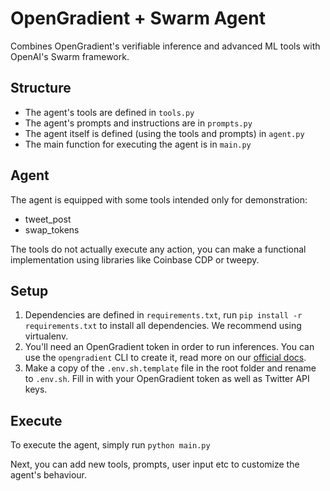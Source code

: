 # OpenGradient + Swarm Agent

Combines OpenGradient's verifiable inference and advanced ML tools with OpenAI's Swarm framework.

## Structure

- The agent's tools are defined in `tools.py`
- The agent's prompts and instructions are in `prompts.py`
- The agent itself is defined (using the tools and prompts) in `agent.py`
- The main function for executing the agent is in `main.py`

## Agent

The agent is equipped with some tools intended only for demonstration:

- tweet_post
- swap_tokens

The tools do not actually execute any action, you can make a functional implementation using libraries like Coinbase CDP or tweepy.

## Setup

1. Dependencies are defined in `requirements.txt`, run `pip install -r requirements.txt` to install all dependencies. We recommend using virtualenv.
2. You'll need an OpenGradient token in order to run inferences. You can use the `opengradient` CLI to create it, read more on our [official docs](https://docs.opengradient.ai/developers/sdk/#credentials-setup).
3. Make a copy of the `.env.sh.template` file in the root folder and rename to `.env.sh`. Fill in with your OpenGradient token as well as Twitter API keys.

## Execute

To execute the agent, simply run `python main.py`

Next, you can add new tools, prompts, user input etc to customize the agent's behaviour.
